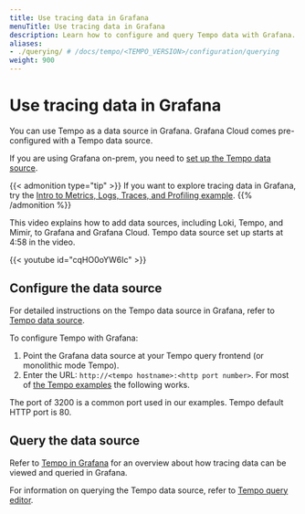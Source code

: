 ```yaml
---
title: Use tracing data in Grafana
menuTitle: Use tracing data in Grafana
description: Learn how to configure and query Tempo data with Grafana.
aliases:
- ./querying/ # /docs/tempo/<TEMPO_VERSION>/configuration/querying
weight: 900
---
```


# Use tracing data in Grafana

You can use Tempo as a data source in Grafana.
Grafana Cloud comes pre-configured with a Tempo data source.

If you are using Grafana on-prem, you need to [set up the Tempo data source](/docs/grafana/<GRAFANA_VERSION>/datasources/tempo).

{{< admonition type="tip" >}}
If you want to explore tracing data in Grafana, try the [Intro to Metrics, Logs, Traces, and Profiling example](../../getting-started/docker-example/).
{{% /admonition %}}

This video explains how to add data sources, including Loki, Tempo, and Mimir, to Grafana and Grafana Cloud. Tempo data source set up starts at 4:58 in the video.

{{< youtube id="cqHO0oYW6Ic" >}}

## Configure the data source

For detailed instructions on the Tempo data source in Grafana, refer to [Tempo data source](https://grafana.com/docs/grafana/<GRAFANA_VERSION>/datasources/tempo/).

To configure Tempo with Grafana:

1. Point the Grafana data source at your Tempo query frontend (or monolithic mode Tempo).
1. Enter the URL: `http://<tempo hostname>:<http port number>`. For most of [the Tempo examples](https://github.com/grafana/tempo/tree/main/example/docker-compose) the following works.

The port of 3200 is a common port used in our examples. Tempo default HTTP port is 80.

## Query the data source

Refer to [Tempo in Grafana](https://grafana.com/docs/tempo/<TEMPO_VERSION>/getting-started/tempo-in-grafana) for an overview about how tracing data can be viewed and queried in Grafana.

For information on querying the Tempo data source, refer to [Tempo query editor](https://grafana.com/docs/grafana/<GRAFANA_VERSION>/datasources/tempo/query-editor/).